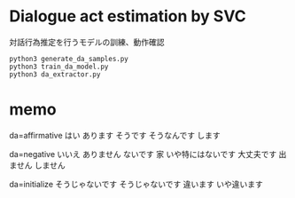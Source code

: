 # Dialogue act estimation by SVC

対話行為推定を行うモデルの訓練、動作確認

```
python3 generate_da_samples.py
python3 train_da_model.py
python3 da_extractor.py
```


# memo

da=affirmative
はい
あります
そうです
そうなんです
します

da=negative
いいえ
ありません
ないです
家
いや特にはないです
大丈夫です
出ません
しません

da=initialize
そうじゃないです
そうじゃないです
違います
いや違います

